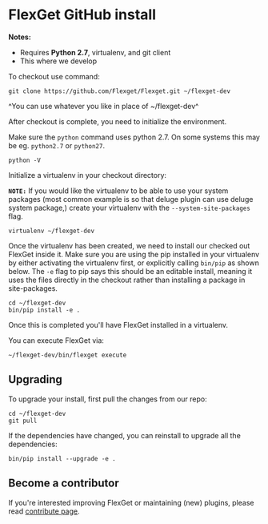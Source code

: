 # FlexGet GitHub install
**Notes:** 

 * Requires **Python 2.7**, virtualenv, and git client
 * This where we develop

To checkout use command:

```
git clone https://github.com/Flexget/Flexget.git ~/flexget-dev
```

^You can use whatever you like in place of ~/flexget-dev^

After checkout is complete, you need to initialize the environment.

Make sure the `python` command uses python 2.7. On some systems this may be eg. `python2.7` or `python27`.

```
python -V
```

Initialize a virtualenv in your checkout directory:

**`NOTE:`** If you would like the virtualenv to be able to use your system packages (most common example is so that deluge plugin can use deluge system package,) create your virtualenv with the `--system-site-packages` flag.

```
virtualenv ~/flexget-dev
```

Once the virtualenv has been created, we need to install our checked out FlexGet inside it. Make sure you are using the pip installed in your virtualenv by either activating the virtualenv first, or explicitly calling `bin/pip` as shown below. The `-e` flag to pip says this should be an editable install, meaning it uses the files directly in the checkout rather than installing a package in site-packages.

```
cd ~/flexget-dev
bin/pip install -e .
```

Once this is completed you'll have FlexGet installed in a virtualenv.

You can execute FlexGet via:

```
~/flexget-dev/bin/flexget execute
```

## Upgrading
To upgrade your install, first pull the changes from our repo:

```
cd ~/flexget-dev
git pull
```

If the dependencies have changed, you can reinstall to upgrade all the dependencies:

```
bin/pip install --upgrade -e .
```

## Become a contributor
If you're interested improving FlexGet or maintaining (new) plugins, please read [contribute page](/Contribute).

